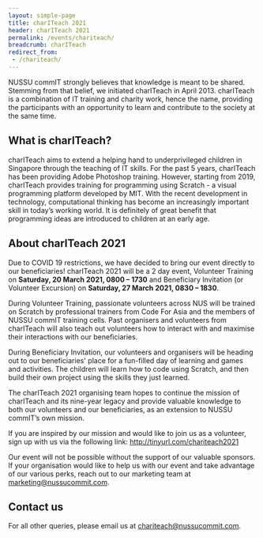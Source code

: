 ```yaml
---
layout: simple-page
title: charITeach 2021
header: charITeach 2021
permalink: /events/chariteach/
breadcrumb: charITeach
redirect_from:
 - /chariteach/
---
```


NUSSU commIT strongly believes that knowledge is meant to be shared. Stemming from that belief, we initiated charITeach in April 2013. charITeach is a combination of IT training and charity work, hence the name, providing the participants with an opportunity to learn and contribute to the society at the same time.

## What is charITeach?

charITeach aims to extend a helping hand to underprivileged children in Singapore through the teaching of IT skills. For the past 5 years, charITeach has been providing Adobe Photoshop training. However, starting from 2019, charITeach provides training for programming using Scratch - a visual programming platform developed by MIT. With the recent development in technology, computational thinking has become an increasingly important skill in today’s working world. It is definitely of great benefit that programming ideas are introduced to children at an early age.

## About charITeach 2021

Due to COVID 19 restrictions, we have decided to bring our event directly to our beneficiaries! charITeach 2021 will be a 2 day event, Volunteer Training on **Saturday, 20 March 2021, 0800 – 1730** and Beneficiary Invitation (or Volunteer Excursion) on **Saturday, 27 March 2021, 0830 – 1830**.

During Volunteer Training, passionate volunteers across NUS will be trained on Scratch by professional trainers from Code For Asia and the members of NUSSU commIT training cells. Past organisers and volunteers from charITeach will also teach out volunteers how to interact with and maximise their interactions with our beneficiaries.

During Beneficiary Invitation, our volunteers and organisers will be heading out to our beneficiaries' place for a fun-filled day of learning and games and activities. The children will learn how to code using Scratch, and then build their own project using the skills they just learned.

The charITeach 2021 organising team hopes to continue the mission of charITeach and its nine-year legacy and provide valuable knowledge to both our volunteers and our beneficiaries, as an extension to NUSSU commIT’s own mission.

If you are inspired by our mission and would like to join us as a volunteer, sign up with us via the following link: <http://tinyurl.com/chariteach2021>

Our event will not be possible without the support of our valuable sponsors. If your organisation would like to help us with our event and take advantage of our various perks, reach out to our marketing team at <marketing@nussucommit.com>.

## Contact us

For all other queries, please email us at <chariteach@nussucommit.com>.

